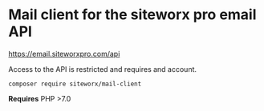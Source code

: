 # Mail client for the siteworx pro email API

https://email.siteworxpro.com/api

Access to the API is restricted and requires and account.

`composer require siteworx/mail-client`

**Requires** PHP >7.0
